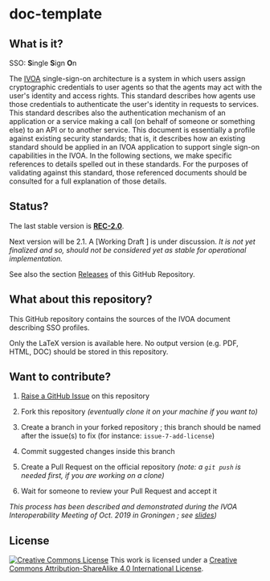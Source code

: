 # doc-template

## What is it?

SSO: **S**ingle **S**ign **O**n

The [IVOA](http://www.ivoa.net/) single-sign-on architecture is a system in
which users assign cryptographic credentials to user agents so that the agents
may act with the user's identity and access rights. This standard describes how
agents use those credentials to authenticate the user's identity in requests to services.
This standard describes also the authentication mechanism of an application or a service making a call (on behalf of someone or something else) to an API or to another service.
This document is essentially a profile against existing security standards; that is, it describes how an existing standard should be applied in an IVOA application to support single sign-on capabilities in the IVOA. In the following sections, we make specific references to details spelled out in these standards. For the purposes of validating against this standard, those referenced documents should be consulted for a full explanation of those details.

## Status?

The last stable version is
**[REC-2.0](http://www.ivoa.net/documents/SSO/20170524/index.html)**.

Next version will be 2.1. A [Working Draft ] is under discussion. _It is not yet finalized and so, should not be considered yet as stable for operational implementation._

See also the section
[Releases](https://github.com/ivoa-std/SSO/releases) of this GitHub Repository.

## What about this repository?

This GitHub repository contains the sources of the IVOA document describing
 SSO profiles.

Only the LaTeX version is available here. No output version (e.g. PDF, HTML,
DOC) should be stored in this repository.


## Want to contribute?

1. [Raise a GitHub Issue](https://github.com/ivoa-std/SSO/issues/new) on this
   repository

2. Fork this repository _(eventually clone it on your machine if you want to)_

3. Create a branch in your forked repository ; this branch should be named after the issue(s) to fix (for instance: `issue-7-add-license`)

4. Commit suggested changes inside this branch

5. Create a Pull Request on the official repository _(note: a `git push` is needed first, if you are working on a clone)_

6. Wait for someone to review your Pull Request and accept it

_This process has been described and demonstrated during the IVOA Interoperability Meeting of Oct. 2019 in Groningen ; see [slides](https://wiki.ivoa.net/internal/IVOA/InterOpOct2019GitHub/IVOA_Github.pdf))_

## License

[![Creative Commons License](https://i.creativecommons.org/l/by-sa/4.0/88x31.png)](http://creativecommons.org/licenses/by-sa/4.0/)
This work is licensed under a
[Creative Commons Attribution-ShareAlike 4.0 International License](http://creativecommons.org/licenses/by-sa/4.0/).
